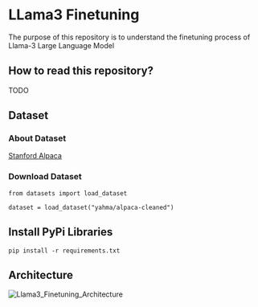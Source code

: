 # LLama3 Finetuning

The purpose of this repository is to understand the finetuning process of Llama-3 Large Language Model

## How to read this repository?

TODO

## Dataset

### About Dataset

[Stanford Alpaca]([url](https://github.com/tatsu-lab/stanford_alpaca))

### Download Dataset

`from datasets import load_dataset`

`dataset = load_dataset("yahma/alpaca-cleaned")`

## Install PyPi Libraries

`pip install -r requirements.txt`

## Architecture

![Llama3_Finetuning_Architecture](https://github.com/bala1802/LLama3_Finetuning/assets/22103095/9303a4b5-3e13-431d-a7ec-ac2acebd3652)

